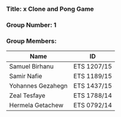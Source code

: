 ### Title: x Clone and Pong Game

### Group Number: 1
### Group Members:
| **Name**            | **ID**       |
|---------------------|--------------|
| Samuel Birhanu      | ETS 1207/15  |
| Samir Nafie         | ETS 1189/15  |
| Yohannes Gezahegn   | ETS 1437/15  |
| Zeal Tesfaye        | ETS 1788/14  |
| Hermela Getachew    | ETS 0792/14  |
